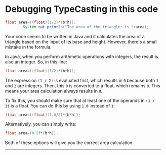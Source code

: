 # Debugging TypeCasting in this code

```java
float area=((float)(1/2)*(b*h));
        System.out.println("The area of the triangle: is "+area);
```

Your code seems to be written in Java and it calculates the area of a triangle based on the input of its base and
height. However, there's a small mistake in the formula.

In Java, when you perform arithmetic operations with integers, the result is also an integer. So, in this line:

```java
float area=((float)(1/2)*(b*h));
```

The expression `(1 / 2)` is evaluated first, which results in `0` because both `1` and `2` are integers. Then, this `0`
is converted to a float, which remains `0`. This means your area calculation always results in `0`.

To fix this, you should make sure that at least one of the operands in `(1 / 2)` is a float. You can do this by
using `1.0` instead of `1`:

```java
float area=((float)(1.0/2)*(b*h));
```

Alternatively, you can simply write:

```java
float area=(0.5f*(b*h));
```

Both of these options will give you the correct area calculation.

---